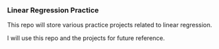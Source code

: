 ### Linear Regression Practice

This repo will store various practice projects related to linear regression.

I will use this repo and the projects for future reference.
